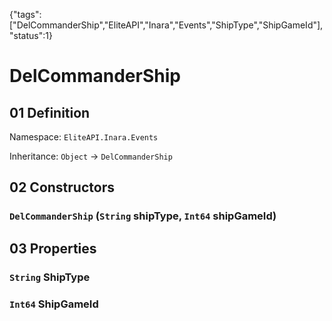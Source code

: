 {"tags":["DelCommanderShip","EliteAPI","Inara","Events","ShipType","ShipGameId"],"status":1}

# DelCommanderShip

## 01 Definition

Namespace: `EliteAPI.Inara.Events`

Inheritance: `Object` → `DelCommanderShip`

## 02 Constructors

### `DelCommanderShip` (`String` shipType, `Int64` shipGameId)

## 03 Properties

### `String` ShipType

### `Int64` ShipGameId

